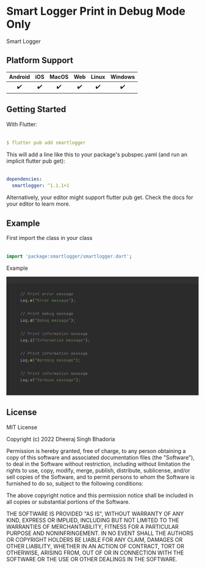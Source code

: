 # Smart Logger Print in Debug Mode Only

Smart Logger

## Platform Support

| Android | iOS | MacOS | Web | Linux | Windows |
| :-----: | :-: | :---: | :-: | :---: | :-----: |
|   ✔️    | ✔️  |  ✔️   | ✔️  |  ✔️   |   ✔️    |


## Getting Started

With Flutter:

```yaml

$ flutter pub add smartlogger

```

This will add a line like this to your package's pubspec.yaml (and run an implicit flutter pub get):

```yaml

dependencies:
  smartlogger: ^1.1.1+1

```

Alternatively, your editor might support flutter pub get. Check the docs for your editor to learn more.

## Example

First import the class in your class

```dart

import 'package:smartlogger/smartlogger.dart';

```

Example

![image description](https://github.com/dheeraj-bhadoria/Smart-Logger-Debug-mode-only-/blob/main/error.png)


## License

MIT License

Copyright (c) 2022 Dheeraj Singh Bhadoria

Permission is hereby granted, free of charge, to any person obtaining a copy
of this software and associated documentation files (the "Software"), to deal
in the Software without restriction, including without limitation the rights
to use, copy, modify, merge, publish, distribute, sublicense, and/or sell
copies of the Software, and to permit persons to whom the Software is
furnished to do so, subject to the following conditions:

The above copyright notice and this permission notice shall be included in all
copies or substantial portions of the Software.

THE SOFTWARE IS PROVIDED "AS IS", WITHOUT WARRANTY OF ANY KIND, EXPRESS OR
IMPLIED, INCLUDING BUT NOT LIMITED TO THE WARRANTIES OF MERCHANTABILITY,
FITNESS FOR A PARTICULAR PURPOSE AND NONINFRINGEMENT. IN NO EVENT SHALL THE
AUTHORS OR COPYRIGHT HOLDERS BE LIABLE FOR ANY CLAIM, DAMAGES OR OTHER
LIABILITY, WHETHER IN AN ACTION OF CONTRACT, TORT OR OTHERWISE, ARISING FROM,
OUT OF OR IN CONNECTION WITH THE SOFTWARE OR THE USE OR OTHER DEALINGS IN THE
SOFTWARE.
